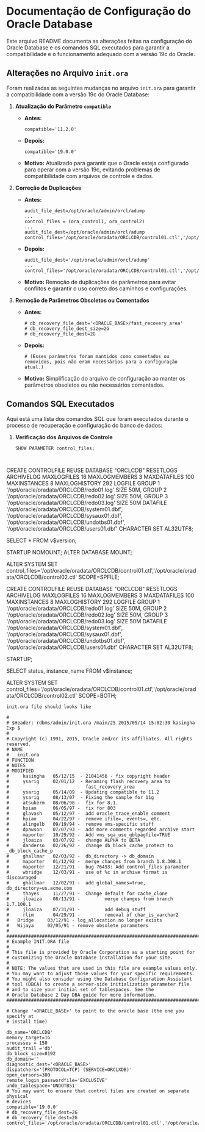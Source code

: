 # Documentação de Configuração do Oracle Database

Este arquivo README documenta as alterações feitas na configuração do Oracle Database e os comandos SQL executados para garantir a compatibilidade e o funcionamento adequado com a versão 19c do Oracle.

## Alterações no Arquivo `init.ora`

Foram realizadas as seguintes mudanças no arquivo `init.ora` para garantir a compatibilidade com a versão 19c do Oracle Database:

1. **Atualização do Parâmetro `compatible`**
   - **Antes:**
     ```plaintext
     compatible='11.2.0'
     ```
   - **Depois:**
     ```plaintext
     compatible='19.0.0'
     ```
   - **Motivo:** Atualizado para garantir que o Oracle esteja configurado para operar com a versão 19c, evitando problemas de compatibilidade com arquivos de controle e dados.

2. **Correção de Duplicações**
   - **Antes:**
     ```plaintext
     audit_file_dest=/opt/oracle/admin/orcl/adump
     ...
     control_files = (ora_control1, ora_control2)
     ...
     audit_file_dest=/opt/oracle/admin/orcl/adump
     control_files='/opt/oracle/oradata/ORCLCDB/control01.ctl','/opt/oracle/oradata/ORCLCDB/control02.ctl'
     ```
   - **Depois:**
     ```plaintext
     audit_file_dest='/opt/oracle/admin/orcl/adump'
     ...
     control_files='/opt/oracle/oradata/ORCLCDB/control01.ctl','/opt/oracle/oradata/ORCLCDB/control02.ctl'
     ```
   - **Motivo:** Remoção de duplicações de parâmetros para evitar conflitos e garantir o uso correto dos caminhos e configurações.

3. **Remoção de Parâmetros Obsoletos ou Comentados**
   - **Antes:**
     ```plaintext
     # db_recovery_file_dest='<ORACLE_BASE>/fast_recovery_area'
     # db_recovery_file_dest_size=2G
     # db_recovery_file_dest=2G
     ```
   - **Depois:**
     ```plaintext
     # (Esses parâmetros foram mantidos como comentados ou removidos, pois não eram necessários para a configuração atual.)
     ```
   - **Motivo:** Simplificação do arquivo de configuração ao manter os parâmetros obsoletos ou não necessários comentados.

## Comandos SQL Executados

Aqui está uma lista dos comandos SQL que foram executados durante o processo de recuperação e configuração do banco de dados:

1. **Verificação dos Arquivos de Controle**
   ```sql
   SHOW PARAMETER control_files;




CREATE CONTROLFILE REUSE DATABASE "ORCLCDB" RESETLOGS ARCHIVELOG
MAXLOGFILES 16
MAXLOGMEMBERS 3
MAXDATAFILES 100
MAXINSTANCES 8
MAXLOGHISTORY 292
LOGFILE
  GROUP 1 '/opt/oracle/oradata/ORCLCDB/redo01.log'  SIZE 50M,
  GROUP 2 '/opt/oracle/oradata/ORCLCDB/redo02.log'  SIZE 50M,
  GROUP 3 '/opt/oracle/oradata/ORCLCDB/redo03.log'  SIZE 50M
DATAFILE
  '/opt/oracle/oradata/ORCLCDB/system01.dbf',
  '/opt/oracle/oradata/ORCLCDB/sysaux01.dbf',
  '/opt/oracle/oradata/ORCLCDB/undotbs01.dbf',
  '/opt/oracle/oradata/ORCLCDB/users01.dbf'
CHARACTER SET AL32UTF8;

SELECT * FROM v$version;

STARTUP NOMOUNT;
ALTER DATABASE MOUNT;

ALTER SYSTEM SET control_files='/opt/oracle/oradata/ORCLCDB/control01.ctl','/opt/oracle/oradata/ORCLCDB/control02.ctl' SCOPE=SPFILE;

CREATE CONTROLFILE REUSE DATABASE "ORCLCDB" RESETLOGS ARCHIVELOG
MAXLOGFILES 16
MAXLOGMEMBERS 3
MAXDATAFILES 100
MAXINSTANCES 8
MAXLOGHISTORY 292
LOGFILE
  GROUP 1 '/opt/oracle/oradata/ORCLCDB/redo01.log'  SIZE 50M,
  GROUP 2 '/opt/oracle/oradata/ORCLCDB/redo02.log'  SIZE 50M,
  GROUP 3 '/opt/oracle/oradata/ORCLCDB/redo03.log'  SIZE 50M
DATAFILE
  '/opt/oracle/oradata/ORCLCDB/system01.dbf',
  '/opt/oracle/oradata/ORCLCDB/sysaux01.dbf',
  '/opt/oracle/oradata/ORCLCDB/undotbs01.dbf',
  '/opt/oracle/oradata/ORCLCDB/users01.dbf'
CHARACTER SET AL32UTF8;


STARTUP;

SELECT status, instance_name FROM v$instance;

ALTER SYSTEM SET control_files='/opt/oracle/oradata/ORCLCDB/control01.ctl','/opt/oracle/oradata/ORCLCDB/control02.ctl' SCOPE=BOTH;

```
init.ora file should looks like 

#
# $Header: rdbms/admin/init.ora /main/25 2015/05/14 15:02:30 kasingha Exp $
#
# Copyright (c) 1991, 2015, Oracle and/or its affiliates. All rights reserved.
# NAME
#   init.ora
# FUNCTION
# NOTES
# MODIFIED
#     kasingha   05/12/15  - 21041456 - fix copyright header
#     ysarig     02/01/12  - Renaming flash_recovery_area to
#                            fast_recovery_area
#     ysarig     05/14/09  - Updating compatible to 11.2
#     ysarig     08/13/07  - Fixing the sample for 11g
#     atsukerm   08/06/98 -  fix for 8.1.
#     hpiao      06/05/97 -  fix for 803
#     glavash    05/12/97 -  add oracle_trace_enable comment
#     hpiao      04/22/97 -  remove ifile=, events=, etc.
#     alingelb   09/19/94 -  remove vms-specific stuff
#     dpawson    07/07/93 -  add more comments regarded archive start
#     maporter   10/29/92 -  Add vms_sga_use_gblpagfile=TRUE
#     jloaiza    03/07/92 -  change ALPHA to BETA
#     danderso   02/26/92 -  change db_block_cache_protect to _db_block_cache_p
#     ghallmar   02/03/92 -  db_directory -> db_domain
#     maporter   01/12/92 -  merge changes from branch 1.8.308.1
#     maporter   12/21/91 -  bug 76493: Add control_files parameter
#     wbridge    12/03/91 -  use of %c in archive format is discouraged
#     ghallmar   12/02/91 -  add global_names=true, db_directory=us.acme.com
#     thayes     11/27/91 -  Change default for cache_clone
#     jloaiza    08/13/91 -         merge changes from branch 1.7.100.1
#     jloaiza    07/31/91 -         add debug stuff
#     rlim       04/29/91 -         removal of char_is_varchar2
#   Bridge     03/12/91 - log_allocation no longer exists
#   Wijaya     02/05/91 - remove obsolete parameters
#
##############################################################################
# Example INIT.ORA file
#
# This file is provided by Oracle Corporation as a starting point for
# customizing the Oracle Database installation for your site.
#
# NOTE: The values that are used in this file are example values only.
# You may want to adjust those values for your specific requirements.
# You might also consider using the Database Configuration Assistant
# tool (DBCA) to create a server-side initialization parameter file
# and to size your initial set of tablespaces. See the
# Oracle Database 2 Day DBA guide for more information.
###############################################################################

# Change '<ORACLE_BASE>' to point to the oracle base (the one you specify at
# install time)

db_name='ORCLCDB'
memory_target=1G
processes = 150
audit_trail ='db'
db_block_size=8192
db_domain=''
diagnostic_dest='<ORACLE_BASE>'
dispatchers='(PROTOCOL=TCP) (SERVICE=ORCLXDB)'
open_cursors=300
remote_login_passwordfile='EXCLUSIVE'
undo_tablespace='UNDOTBS1'
# You may want to ensure that control files are created on separate physical
# devices
compatible='19.0.0'
# db_recovery_file_dest=2G
# db_recovery_file_dest=2G
control_files='/opt/oracle/oradata/ORCLCDB/control01.ctl','/opt/oracle/oradata/ORCLCDB/control02.ctl'
